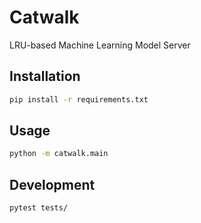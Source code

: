 # Catwalk

LRU-based Machine Learning Model Server

## Installation

```bash
pip install -r requirements.txt
```

## Usage

```bash
python -m catwalk.main
```

## Development

```bash
pytest tests/
```
